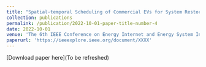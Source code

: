 ```yaml
---
title: "Spatial-temporal Scheduling of Commercial EVs for System Restoration of a Damaged Power-transportation Coupled Network	"
collection: publications
permalink: /publication/2022-10-01-paper-title-number-4
date: 2022-10-01
venue: 'The 6th IEEE Conference on Energy Internet and Energy System Integration (IEEE EI2 2022)'
paperurl: 'https://ieeexplore.ieee.org/document/XXXX'
---
```



[Download paper here](To be refreshed)

